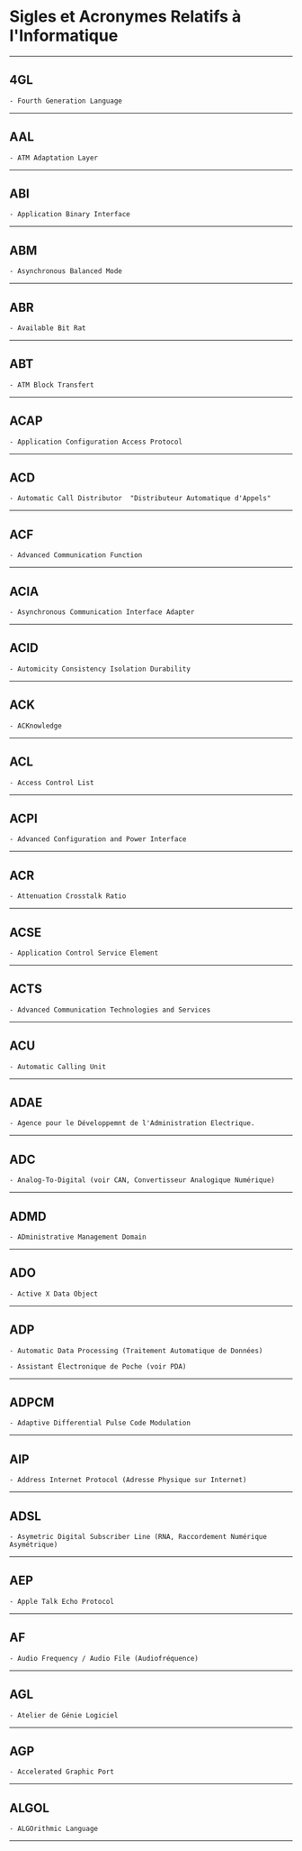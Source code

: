 # **Sigles et Acronymes Relatifs à l'Informatique**
---
## **4GL**

    - Fourth Generation Language
---
## **AAL**

    - ATM Adaptation Layer
---
## **ABI**

    - Application Binary Interface
---
 ## **ABM**

    - Asynchronous Balanced Mode
---
 ## **ABR**

    - Available Bit Rat
---
 ## **ABT**

    - ATM Block Transfert
---
## **ACAP**

    - Application Configuration Access Protocol
---
## **ACD**

    - Automatic Call Distributor  "Distributeur Automatique d'Appels"
---
## **ACF**

    - Advanced Communication Function
---
## **ACIA**

    - Asynchronous Communication Interface Adapter
---
## **ACID**

    - Automicity Consistency Isolation Durability
---
## **ACK**

    - ACKnowledge
---
## **ACL**

    - Access Control List
---
## **ACPI**

    - Advanced Configuration and Power Interface
---
## **ACR**

    - Attenuation Crosstalk Ratio
---
## **ACSE**

    - Application Control Service Element
---
## **ACTS**

    - Advanced Communication Technologies and Services
---
## **ACU**

    - Automatic Calling Unit
---
## **ADAE**

    - Agence pour le Développemnt de l'Administration Electrique.
---
## **ADC**

    - Analog-To-Digital (voir CAN, Convertisseur Analogique Numérique)
---
## **ADMD**

    - ADministrative Management Domain
---
## **ADO**

    - Active X Data Object
---
## **ADP**

    - Automatic Data Processing (Traitement Automatique de Données)

    - Assistant Électronique de Poche (voir PDA)
---
## **ADPCM**

    - Adaptive Differential Pulse Code Modulation 
---
## **AIP**

    - Address Internet Protocol (Adresse Physique sur Internet)
---
## **ADSL**

    - Asymetric Digital Subscriber Line (RNA, Raccordement Numérique Asymétrique)
---
## **AEP**

    - Apple Talk Echo Protocol
---
## **AF**

    - Audio Frequency / Audio File (Audiofréquence)
---
## **AGL**

    - Atelier de Génie Logiciel
---
## **AGP**

    - Accelerated Graphic Port
---
## **ALGOL**

    - ALGOrithmic Language
---